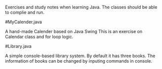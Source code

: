 
Exercises and study notes when learning Java. 
The classes should be able to complie and run.

#MyCalender.java

A hand-made Calender based on Java Swing
This is an exercise on Calendar class and for loop logic.

#Library.java

A simple console-based library system.
By default it has three books. The information of books can be changed by inputing commands in console.
